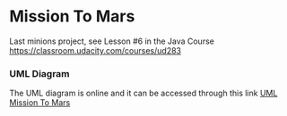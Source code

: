 # Mission To Mars
Last minions project, see Lesson #6 in the Java Course https://classroom.udacity.com/courses/ud283

### UML Diagram

The UML diagram is online and it can be accessed through this link [UML Mission To Mars](https://drive.google.com/file/d/1emIGxdW3esaQ3PZuX-Va0bjT5OoQ4GaY/view?usp=sharing)
